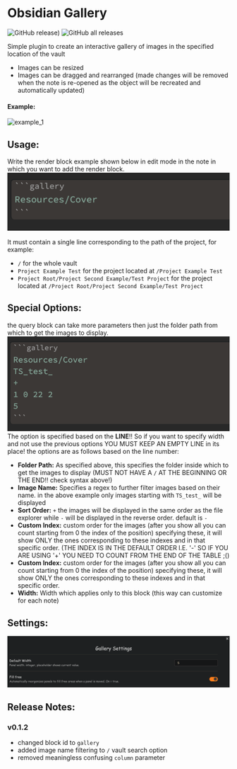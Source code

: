 # Obsidian Gallery
![GitHub release)](https://img.shields.io/github/v/release/Darakah/obsidian-gallery)
![GitHub all releases](https://img.shields.io/github/downloads/Darakah/obsidian-gallery/total)

Simple plugin to create an interactive gallery of images in the specified location of the vault

- Images can be resized 
- Images can be dragged and rearranged
(made changes will be removed when the note is re-opened as the object will be recreated and automatically updated)

#### Example:
![example_1](https://raw.githubusercontent.com/Darakah/obsidian-gallery/main/images/example_1.png) 

## Usage:

Write the render block example shown below in edit mode in the note in which you want to add the render block.
![example_2](https://raw.githubusercontent.com/Darakah/obsidian-gallery/main/images/example_2.png) 

It must contain a single line corresponding to the path of the project, for example:
- `/` for the whole vault
- `Project Example Test` for the project located at `/Project Example Test` 
- `Project Root/Project Second Example/Test Project` for the project located at `/Project Root/Project Second Example/Test Project`

## Special Options:
the query block can take more parameters then just the folder path from which to get the images to display. 
![example_2](https://raw.githubusercontent.com/Darakah/obsidian-gallery/main/images/example_3.png) 
The option is specified based on the **LINE**!! So if you want to specify width and not use the previous options YOU MUST KEEP AN EMPTY LINE in its place!
the options are as follows based on the line number:
- **Folder Path:** As specified above, this specifies the folder inside which to get the images to display (MUST NOT HAVE A `/` AT THE BEGINNING OR THE END!! check syntax above!)
- **Image Name:** Specifies a regex to further filter images based on their name. in the above example only images starting with `TS_test_` will be displayed
- **Sort Order:** `+` the images will be displayed in the same order as the file explorer while `-` will be displayed in the reverse order. default is `-`
- **Custom Index:** custom order for the images (after you show all you can count starting from 0 the index of the position) specifying these, it will show ONLY the ones corresponding to these indexes and in that specific order. (THE INDEX IS IN THE DEFAULT ORDER I.E. '-' SO IF YOU ARE USING '+' YOU NEED TO COUNT FROM THE END OF THE TABLE ;()
- **Custom Index:** custom order for the images (after you show all you can count starting from 0 the index of the position) specifying these, it will show ONLY the ones corresponding to these indexes and in that specific order.
- **Width:** Width which applies only to this block (this way can customize for each note)

## Settings:
![example_4](https://raw.githubusercontent.com/Darakah/obsidian-gallery/main/images/example_5.png) 

## Release Notes:

### v0.1.2
- changed block id to `gallery`
- added image name filtering to `/` vault search option
- removed meaningless confusing `column` parameter

